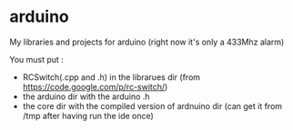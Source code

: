 arduino
=======

My libraries and projects for arduino (right now it's only a 433Mhz alarm)

You must put :
  * RCSwitch(.cpp and .h) in the librarues dir (from https://code.google.com/p/rc-switch/)
  * the arduino dir with the arduino .h
  * the core dir with the compiled version of ardnuino dir (can get it from /tmp after having run the ide once)

